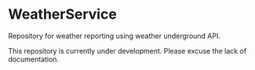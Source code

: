 # WeatherService
Repository for weather reporting using weather underground API. 

This repository is currently under development. Please excuse the lack of documentation. 

